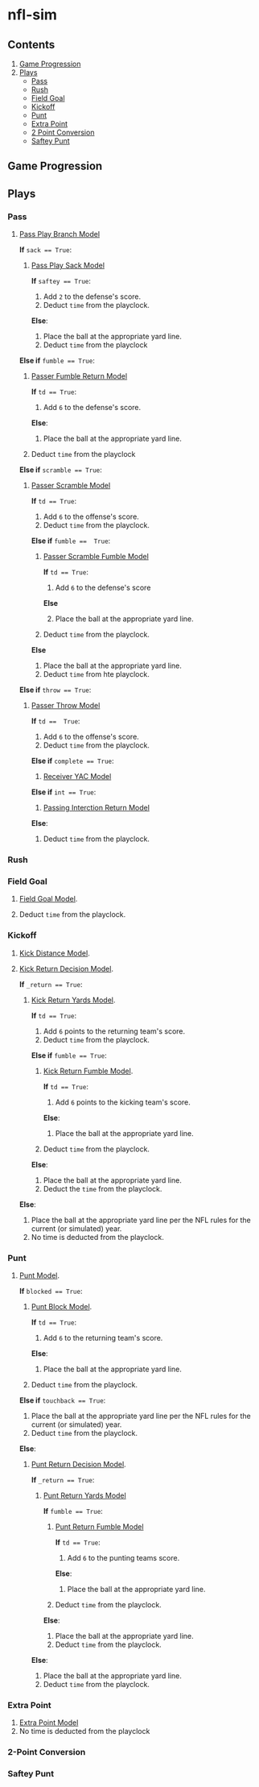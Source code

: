 # nfl-sim

## Contents

1. [Game Progression](#game-progression)
2. [Plays](#plays)
   - [Pass](#pass)
   - [Rush](#rush)
   - [Field Goal](#field-goal)
   - [Kickoff](#kickoff)
   - [Punt](#punt)
   - [Extra Point](#extra-point)
   - [2 Point Conversion](#2-point-conversion)
   - [Saftey Punt](#saftey-punt)

## Game Progression

## Plays

### Pass

1. [Pass Play Branch Model](models.md#pass-play-branch-model)

   **If** `sack == True`:

   1. [Pass Play Sack Model](models.md#pass-play-sack-model)

      **If** `saftey == True`:

      1. Add `2` to the defense's score.
      2. Deduct `time` from the playclock.

      **Else**:

      1. Place the ball at the appropriate yard line.
      2. Deduct `time` from the playclock

   **Else if** `fumble == True`:

   1. [Passer Fumble Return Model](models.md#passer-fumble-return-model)

      **If** `td == True`:

      1. Add `6` to the defense's score.

      **Else**:

      1. Place the ball at the appropriate yard line.

   2. Deduct `time` from the playclock

   **Else if** `scramble == True`:

   1. [Passer Scramble Model](models.md#passer-scramble-model)

      **If** `td == True`:

      1. Add `6` to the offense's score.
      2. Deduct `time` from the playclock.

      **Else if** `fumble ==  True`:

      1. [Passer Scramble Fumble Model](models.md#passer-scramble-fumble-model)

         **If** `td == True`:

         1. Add `6` to the defense's score

         **Else**

         2. Place the ball at the appropriate yard line.

      2. Deduct `time` from the playclock.

      **Else**

      1. Place the ball at the appropriate yard line.
      2. Deduct `time` from hte playclock.

   **Else if** `throw == True`:

   1. [Passer Throw Model](models.md#passer-throw-model)

      **If** `td ==  True`:

      1. Add `6` to the offense's score.
      2. Deduct `time` from the playclock.

      **Else if** `complete == True`:

      1. [Receiver YAC Model]()

      **Else if** `int == True`:

      1. [Passing Interction Return Model]()

      **Else**:

      1. Deduct `time` from the playclock.

### Rush

### Field Goal

1. [Field Goal Model](models.md#field-goal-model).

2. Deduct `time` from the playclock.

### Kickoff

1. [Kick Distance Model](models.md#kick-distance-model).
2. [Kick Return Decision Model](models.md#kick-return-decision-model).

   **If** `_return == True`:

   1. [Kick Return Yards Model](models.md#kick-return-yards-model).

      **If** `td == True`:

      1. Add `6` points to the returning team's score.
      2. Deduct `time` from the playclock.

      **Else if** `fumble == True`:

      1. [Kick Return Fumble Model](models.md#kick-return-fumble-model).

         **If** `td == True`:

         1. Add `6` points to the kicking team's score.

         **Else**:

         1. Place the ball at the appropriate yard line.

      2. Deduct `time` from the playclock.

      **Else**:

      1. Place the ball at the appropriate yard line.
      2. Deduct the `time` from the playclock.

   **Else**:

   1. Place the ball at the appropriate yard line per the NFL rules for the current (or simulated) year.
   2. No time is deducted from the playclock.

### Punt

1. [Punt Model](models.md#punt-model).

   **If** `blocked == True`:

   1. [Punt Block Model](models.md#punt-block-model).

      **If** `td == True`:

      1. Add `6` to the returning team's score.

      **Else**:

      1. Place the ball at the appropriate yard line.

   2. Deduct `time` from the playclock.

   **Else if** `touchback == True`:

   1. Place the ball at the appropriate yard line per the NFL rules for the current (or simulated) year.
   2. Deduct `time` from the playclock.

   **Else**:

   1. [Punt Return Decision Model](models.md#punt-return-decision-model).

      **If** `_return == True`:

      1. [Punt Return Yards Model](models.md#punt-return-yards-model)

         **If** `fumble == True`:

         1. [Punt Return Fumble Model](models.md#punt-return-fumble-model)

            **If** `td == True`:

            1. Add `6` to the punting teams score.

            **Else**:

            1. Place the ball at the appropriate yard line.

         2. Deduct `time` from the playclock.

         **Else**:

         1. Place the ball at the appropriate yard line.
         2. Deduct `time` from the playclock.

      **Else**:

      1. Place the ball at the appropriate yard line.
      2. Deduct `time` from the playclock.

### Extra Point

1. [Extra Point Model](models.md#extra-point-model)
2. No time is deducted from the playclock

### 2-Point Conversion

### Saftey Punt
